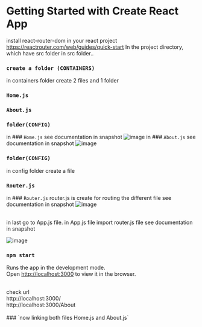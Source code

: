# Getting Started with Create React App 
install react-router-dom in your react project https://reactrouter.com/web/guides/quick-start
In the project directory, which have src folder 
in src folder..
### `create a folder (CONTAINERS)`
in containers folder create 2 files and 1 folder
### `Home.js`
### `About.js`
### `folder(CONFIG)`
in ### `Home.js`
see documentation in snapshot
![image](https://user-images.githubusercontent.com/74524557/103172918-cf87f000-4878-11eb-88eb-5ca775d94b2f.png)
in ### `About.js`
see documentation in snapshot
![image](https://user-images.githubusercontent.com/74524557/103172961-4e7d2880-4879-11eb-8857-eeb2c1f6748f.png)
### `folder(CONFIG)`
in config folder create a file
### `Router.js`
in ### `Router.js`
router.js is create for routing the different file
see documentation in snapshot
![image](https://user-images.githubusercontent.com/74524557/102094054-ad877a00-3e43-11eb-9f3e-9d20d9c5e0c0.png)

<br>
in last go to App.js file. in App.js file import router.js file see documentation in snapshot

![image](https://user-images.githubusercontent.com/74524557/102094569-4e763500-3e44-11eb-8e2b-f5f7a2fcc281.png)
### `npm start`
Runs the app in the development mode.\
Open [http://localhost:3000](http://localhost:3000) to view it in the browser.

<br>
check url <br> 
http://localhost:3000/
<br>
http://localhost:3000/About
<br>
<br>
### `now linking both files Home.js and About.js`
